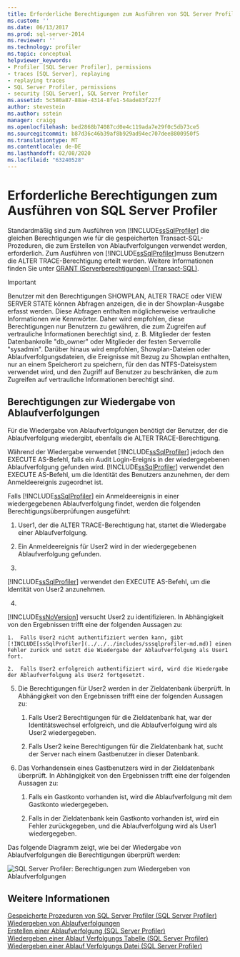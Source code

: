 ```yaml
---
title: Erforderliche Berechtigungen zum Ausführen von SQL Server Profiler | Microsoft-Dokumentation
ms.custom: ''
ms.date: 06/13/2017
ms.prod: sql-server-2014
ms.reviewer: ''
ms.technology: profiler
ms.topic: conceptual
helpviewer_keywords:
- Profiler [SQL Server Profiler], permissions
- traces [SQL Server], replaying
- replaying traces
- SQL Server Profiler, permissions
- security [SQL Server], SQL Server Profiler
ms.assetid: 5c580a87-88ae-4314-8fe1-54ade83f227f
author: stevestein
ms.author: sstein
manager: craigg
ms.openlocfilehash: bed2868b74087cd0e4c119ada7e29f0c5db73ce5
ms.sourcegitcommit: b87d36c46b39af8b929ad94ec707dee8800950f5
ms.translationtype: MT
ms.contentlocale: de-DE
ms.lasthandoff: 02/08/2020
ms.locfileid: "63240528"
---
```

# <a name="permissions-required-to-run-sql-server-profiler"></a>Erforderliche Berechtigungen zum Ausführen von SQL Server Profiler
  Standardmäßig sind zum Ausführen von [!INCLUDE[ssSqlProfiler](../../../includes/sssqlprofiler-md.md)] die gleichen Berechtigungen wie für die gespeicherten Transact-SQL-Prozeduren, die zum Erstellen von Ablaufverfolgungen verwendet werden, erforderlich. Zum Ausführen von [!INCLUDE[ssSqlProfiler](../../../includes/sssqlprofiler-md.md)]muss Benutzern die ALTER TRACE-Berechtigung erteilt werden. Weitere Informationen finden Sie unter [GRANT (Serverberechtigungen) &#40;Transact-SQL&#41;](/sql/t-sql/statements/grant-server-permissions-transact-sql).  
  
> [!IMPORTANT]  
>  Benutzer mit den Berechtigungen SHOWPLAN, ALTER TRACE oder VIEW SERVER STATE können Abfragen anzeigen, die in der Showplan-Ausgabe erfasst werden. Diese Abfragen enthalten möglicherweise vertrauliche Informationen wie Kennwörter. Daher wird empfohlen, diese Berechtigungen nur Benutzern zu gewähren, die zum Zugreifen auf vertrauliche Informationen berechtigt sind, z. B. Mitglieder der festen Datenbankrolle "db_owner" oder Mitglieder der festen Serverrolle "sysadmin". Darüber hinaus wird empfohlen, Showplan-Dateien oder Ablaufverfolgungsdateien, die Ereignisse mit Bezug zu Showplan enthalten, nur an einem Speicherort zu speichern, für den das NTFS-Dateisystem verwendet wird, und den Zugriff auf Benutzer zu beschränken, die zum Zugreifen auf vertrauliche Informationen berechtigt sind.  
  
## <a name="permissions-used-to-replay-traces"></a>Berechtigungen zur Wiedergabe von Ablaufverfolgungen  
 Für die Wiedergabe von Ablaufverfolgungen benötigt der Benutzer, der die Ablaufverfolgung wiedergibt, ebenfalls die ALTER TRACE-Berechtigung.  
  
 Während der Wiedergabe verwendet [!INCLUDE[ssSqlProfiler](../../../includes/sssqlprofiler-md.md)] jedoch den EXECUTE AS-Befehl, falls ein Audit Login-Ereignis in der wiedergegebenen Ablaufverfolgung gefunden wird. 
  [!INCLUDE[ssSqlProfiler](../../../includes/sssqlprofiler-md.md)] verwendet den EXECUTE AS-Befehl, um die Identität des Benutzers anzunehmen, der dem Anmeldeereignis zugeordnet ist.  
  
 Falls [!INCLUDE[ssSqlProfiler](../../../includes/sssqlprofiler-md.md)] ein Anmeldeereignis in einer wiedergegebenen Ablaufverfolgung findet, werden die folgenden Berechtigungsüberprüfungen ausgeführt:  
  
1.  User1, der die ALTER TRACE-Berechtigung hat, startet die Wiedergabe einer Ablaufverfolgung.  
  
2.  Ein Anmeldeereignis für User2 wird in der wiedergegebenen Ablaufverfolgung gefunden.  
  
3.  
  [!INCLUDE[ssSqlProfiler](../../../includes/sssqlprofiler-md.md)] verwendet den EXECUTE AS-Befehl, um die Identität von User2 anzunehmen.  
  
4.  
  [!INCLUDE[ssNoVersion](../../includes/ssnoversion-md.md)] versucht User2 zu identifizieren. In Abhängigkeit von den Ergebnissen trifft eine der folgenden Aussagen zu:  
  
    1.  Falls User2 nicht authentifiziert werden kann, gibt [!INCLUDE[ssSqlProfiler](../../../includes/sssqlprofiler-md.md)] einen Fehler zurück und setzt die Wiedergabe der Ablaufverfolgung als User1 fort.  
  
    2.  Falls User2 erfolgreich authentifiziert wird, wird die Wiedergabe der Ablaufverfolgung als User2 fortgesetzt.  
  
5.  Die Berechtigungen für User2 werden in der Zieldatenbank überprüft. In Abhängigkeit von den Ergebnissen trifft eine der folgenden Aussagen zu:  
  
    1.  Falls User2 Berechtigungen für die Zieldatenbank hat, war der Identitätswechsel erfolgreich, und die Ablaufverfolgung wird als User2 wiedergegeben.  
  
    2.  Falls User2 keine Berechtigungen für die Zieldatenbank hat, sucht der Server nach einem Gastbenutzer in dieser Datenbank.  
  
6.  Das Vorhandensein eines Gastbenutzers wird in der Zieldatenbank überprüft. In Abhängigkeit von den Ergebnissen trifft eine der folgenden Aussagen zu:  
  
    1.  Falls ein Gastkonto vorhanden ist, wird die Ablaufverfolgung mit dem Gastkonto wiedergegeben.  
  
    2.  Falls in der Zieldatenbank kein Gastkonto vorhanden ist, wird ein Fehler zurückgegeben, und die Ablaufverfolgung wird als User1 wiedergegeben.  
  
 Das folgende Diagramm zeigt, wie bei der Wiedergabe von Ablaufverfolgungen die Berechtigungen überprüft werden:  
  
 ![SQL Server Profiler: Berechtigungen zum Wiedergeben von Ablaufverfolgungen](../../database-engine/media/replaytracedecisiontree.gif "SQL Server Profiler: Berechtigungen zum Wiedergeben von Ablaufverfolgungen")  
  
## <a name="see-also"></a>Weitere Informationen  
 [Gespeicherte Prozeduren von SQL Server Profiler &#40;SQL Server Profiler&#41;](/sql/relational-databases/system-stored-procedures/sql-server-profiler-stored-procedures-transact-sql)   
 [Wiedergeben von Ablaufverfolgungen](replay-traces.md)   
 [Erstellen einer Ablaufverfolgung &#40;SQL Server Profiler&#41;](create-a-trace-sql-server-profiler.md)   
 [Wiedergeben einer Ablauf Verfolgungs Tabelle &#40;SQL Server Profiler&#41;](replay-a-trace-table-sql-server-profiler.md)   
 [Wiedergeben einer Ablauf Verfolgungs Datei &#40;SQL Server Profiler&#41;](replay-a-trace-file-sql-server-profiler.md)  
  
  
